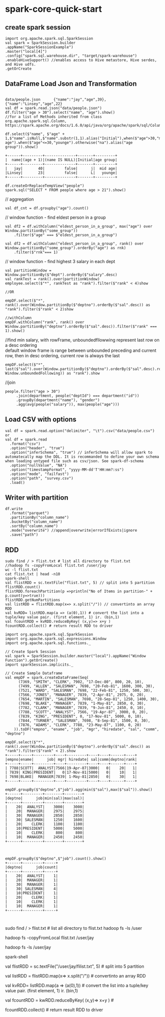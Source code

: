 # spark-core-quick-start

## create spark session 
```
import org.apache.spark.sql.SparkSession
val spark = SparkSession.builder
.appName("SparkSessionExample") 
.master("local[4]") 
.config("spark.sql.warehouse.dir", "target/spark-warehouse")
.enableHiveSupport() //enables access to Hive metastore, Hive serdes, and Hive udfs.
.getOrCreate
```

## DataFrame Load Json and Transformation
```

data/people.json      {"name":"jay","age",39},{"name":"Linsey","age",22}
val df = spark.read.json("data/people.json")
df.filter("age > 30").select("name", "age").show()
//for a list of Methods inherited from class org.apache.spark.sql.Column, https://spark.apache.org/docs/1.6.0/api/java/org/apache/spark/sql/ColumnName.html

df.select($"name", $"age" + 1,$"name".isNull,$"name".substr(1,1).alias("Initial"),when($"age">30,"mid age").when($"age"<=30,"younge").otherwise("na").alias("age group")).show()

+------+---------+--------------+-------+---------+
|  name|(age + 1)|(name IS NULL)|Initial|age group|
+------+---------+--------------+-------+---------+
|   jay|       40|         false|      j|  mid age|
|Linsey|       23|         false|      L|   younge|
+------+---------+--------------+-------+---------+

df.createOrReplaceTempView("people")
spark.sql("SELECT * FROM people where age > 21").show()
```
// aggregation
```
val df_cnt = df.groupby("age").count()
```
// window function - find eldest person in a group 
```
val df2 = df.withColumn("eldest_person_in_a_group", max("age") over Window.partitionBy("some_group"))
    .filter($"age" === $"eldest_person_in_a_group")

val df2 = df.withColumn("eldest_person_in_a_group", rank() over Window.partitionBy("some_group").orderBy("age") as rnk)
    .filter($"rnk"=== 1)
```

// window function - find highest 3 salary in each dept 
```
val partitionWindow = Window.partitionBy($"dept").orderBy($"salary".desc)
val rankTest = rank().over(partitionWindow)
employee.select($"*", rankTest as "rank").filter($"rank" < 4)show

//OR

empDF.select($"*", rank().over(Window.partitionBy($"deptno").orderBy($"sal".desc)) as "rank").filter($"rank" < 2)show

//withColumn
empDF.withColumn("rank", rank() over Window.partitionBy("deptno").orderBy($"sal".desc)).filter($"rank" === 1).show()
```
//find min salary, with rowFrame,   unboundedfllowwing represent last row on a desc ordering  
 default window frame is range between unbounded preceding and current row, then in desc ordering, current row is always the last
```
empDF.select($"*", last($"sal").over(Window.partitionBy($"deptno").orderBy($"sal".desc).rowsBetween(Window.currentRow, Window.unboundedFollowing)) as "rank").show
```
//join
```
people.filter("age > 30")
     .join(department, people("deptId") === department("id"))
     .groupBy(department("name"), "gender")
     .agg(avg(people("salary")), max(people("age")))
```
## Load CSV with options
```
val df = spark.read.option("delimiter", "\t").csv("data/people.csv")
or 
val df = spark.read
  .format("csv") 
  .option("header", "true")
  .option("inferSchema", "true") // inferSchema will allow spark to automatecally map the DDL. It is recommanded to define your own schema when loading untyped file such as csv/json. See spark-df-schema
  .option("nullValue", "NA")
  .option("timestampFormat", "yyyy-MM-dd'T'HH:mm?:ss")
  .option("mode", "failfast")
  .option("path", "survey.csv")
  .load()
```
## Writer with partition
```
df.write
  .format("parquet") 
  .partitionBy("column_name")
  .bucketBy("column_name")
  .sortBy("column_name")
  .mode("overwrite") //append|overwrite|errorIfExists|ignore
  .save("path")
```

## RDD
```
sudo find / > flist.txt # list all directory to flist.txt 
//hadoop fs -copyFromLocal flist.txt /user/jay
wc -l flist.txt
cat flist.txt | head -n10
spark-shell
val flistRDD = sc.textFile("flist.txt", 5) // split into 5 partition
flistRDD.count()
flistRDD.foreachPartition(p =>println("No of Items in partition-" + p.count(y=>true)))
flistRDD.getNumPartitions
val listRDD = flistRDD.map(x=> x.split("/")) // convertinto an array RDD
val kvRDD= listRDD.map(a => (a(0),1)) # convert the list into a tuple/key value pair. (first element, 1) ir. (bin,1)
val fcountRDD = kvRDD.reduceByKey( (x,y)=> x+y ) 
fcountRDD.collect() # return result RDD to driver
```

```
import org.apache.spark.sql.SparkSession
import org.apache.spark.sql.expressions.Window
import org.apache.spark.sql.functions._

// Create Spark Session
val spark = SparkSession.builder.master("local").appName("Window Function").getOrCreate()
import sparkSession.implicits._

// Create Sample Dataframe
val empDF = spark.createDataFrame(Seq(
      (7369, "SMITH", "CLERK", 7902, "17-Dec-80", 800, 20, 10),
      (7499, "ALLEN", "SALESMAN", 7698, "20-Feb-81", 1600, 300, 30),
      (7521, "WARD", "SALESMAN", 7698, "22-Feb-81", 1250, 500, 30),
      (7566, "JONES", "MANAGER", 7839, "2-Apr-81", 2975, 0, 20),
      (7654, "MARTIN", "SALESMAN", 7698, "28-Sep-81", 1250, 1400, 30),
      (7698, "BLAKE", "MANAGER", 7839, "1-May-81", 2850, 0, 30),
      (7782, "CLARK", "MANAGER", 7839, "9-Jun-81", 2450, 0, 10),
      (7788, "SCOTT", "ANALYST", 7566, "19-Apr-87", 3000, 0, 20),
      (7839, "KING", "PRESIDENT", 0, "17-Nov-81", 5000, 0, 10),
      (7844, "TURNER", "SALESMAN", 7698, "8-Sep-81", 1500, 0, 30),
      (7876, "ADAMS", "CLERK", 7788, "23-May-87", 1100, 0, 20)
    )).toDF("empno", "ename", "job", "mgr", "hiredate", "sal", "comm", "deptno")
	
empDF.select($"*", rank().over(Window.partitionBy($"deptno").orderBy($"sal".desc)) as "rank").filter($"rank" < 2).show
+-----+-----+---------+----+---------+----+----+------+----+
|empno|ename|      job| mgr| hiredate| sal|comm|deptno|rank|
+-----+-----+---------+----+---------+----+----+------+----+
| 7788|SCOTT|  ANALYST|7566|19-Apr-87|3000|   0|    20|   1|
| 7839| KING|PRESIDENT|   0|17-Nov-81|5000|   0|    10|   1|
| 7698|BLAKE|  MANAGER|7839| 1-May-81|2850|   0|    30|   1|
+-----+-----+---------+----+---------+----+----+------+----+

empDF.groupBy($"deptno",$"job").agg(min($"sal"),max($"sal")).show()
+------+---------+--------+--------+
|deptno|      job|min(sal)|max(sal)|
+------+---------+--------+--------+
|    20|  ANALYST|    3000|    3000|
|    20|  MANAGER|    2975|    2975|
|    30|  MANAGER|    2850|    2850|
|    30| SALESMAN|    1250|    1600|
|    20|    CLERK|    1100|    1100|
|    10|PRESIDENT|    5000|    5000|
|    10|    CLERK|     800|     800|
|    10|  MANAGER|    2450|    2450|
+------+---------+--------+--------+



empDF.groupBy($"deptno",$"job").count().show()
+------+---------+-----+
|deptno|      job|count|
+------+---------+-----+
|    20|  ANALYST|    1|
|    20|  MANAGER|    1|
|    30|  MANAGER|    1|
|    30| SALESMAN|    4|
|    10|PRESIDENT|    1|
|    20|    CLERK|    1|
|    10|    CLERK|    1|
|    10|  MANAGER|    1|
+------+---------+-----+
 
    
```

sudo find / > flist.txt                # list all directory to flist.txt
hadoop fs -ls /user

hadoop fs -copyFromLocal flist.txt /user/jay

hadoop fs -ls /user/jay

spark-shell

val flistRDD = sc.textFile("/user/jay/filist.txt", 5)   # split into 5 partition

val listRDD = flistRDD.map(x=> x.split("/"))            # convertinto an array RDD

val kvRDD= listRDD.map(a => (a(0),1))                   # convert the list into a tuple/key value pair. (first element, 1) ir. (bin,1)

val fcountRDD = kwRDD.reduceByKey( (x,y)=> x+y )        # 

fcountRDD.collect()                                     # return result RDD to driver 

